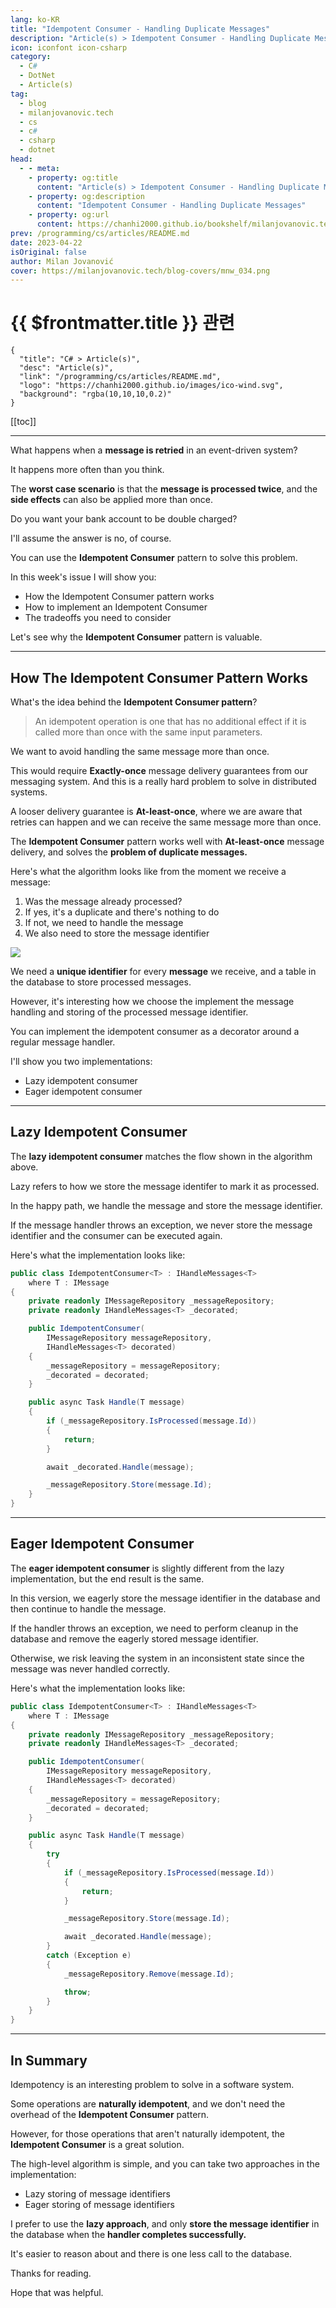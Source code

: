 ```yaml
---
lang: ko-KR
title: "Idempotent Consumer - Handling Duplicate Messages"
description: "Article(s) > Idempotent Consumer - Handling Duplicate Messages"
icon: iconfont icon-csharp
category: 
  - C#
  - DotNet
  - Article(s)
tag: 
  - blog
  - milanjovanovic.tech
  - cs
  - c#
  - csharp
  - dotnet
head:
  - - meta:
    - property: og:title
      content: "Article(s) > Idempotent Consumer - Handling Duplicate Messages"
    - property: og:description
      content: "Idempotent Consumer - Handling Duplicate Messages"
    - property: og:url
      content: https://chanhi2000.github.io/bookshelf/milanjovanovic.tech/idempotent-consumer-handling-duplicate-messages.html
prev: /programming/cs/articles/README.md
date: 2023-04-22
isOriginal: false
author: Milan Jovanović
cover: https://milanjovanovic.tech/blog-covers/mnw_034.png
---
```


# {{ $frontmatter.title }} 관련

```component VPCard
{
  "title": "C# > Article(s)",
  "desc": "Article(s)",
  "link": "/programming/cs/articles/README.md",
  "logo": "https://chanhi2000.github.io/images/ico-wind.svg",
  "background": "rgba(10,10,10,0.2)"
}
```

[[toc]]

---

<SiteInfo
  name="Idempotent Consumer - Handling Duplicate Messages"
  desc="What happens when a message is retried in an event-driven system? It happens more often than you think. The worst case scenario is that the message is processed twice, and the side effects can also be applied more than once. Do you want your bank account to be double charged? I'll assume the answer is no, of course. You can use the Idempotent Consumer pattern to solve this problem."
  url="https://milanjovanovic.tech/blog/idempotent-consumer-handling-duplicate-messages/"
  logo="https://milanjovanovic.tech/profile_favicon.png"
  preview="https://milanjovanovic.tech/blog-covers/mnw_034.png"/>
What happens when a **message is retried** in an event-driven system?

It happens more often than you think.

The **worst case scenario** is that the **message is processed twice**, and the **side effects** can also be applied more than once.

Do you want your bank account to be double charged?

I'll assume the answer is no, of course.

You can use the **Idempotent Consumer** pattern to solve this problem.

In this week's issue I will show you:

- How the Idempotent Consumer pattern works
- How to implement an Idempotent Consumer
- The tradeoffs you need to consider

Let's see why the **Idempotent Consumer** pattern is valuable.

---

## How The Idempotent Consumer Pattern Works

What's the idea behind the **Idempotent Consumer pattern**?

> An idempotent operation is one that has no additional effect if it is called more than once with the same input parameters.

We want to avoid handling the same message more than once.

This would require **Exactly-once** message delivery guarantees from our messaging system. And this is a really hard problem to solve in distributed systems.

A looser delivery guarantee is **At-least-once**, where we are aware that retries can happen and we can receive the same message more than once.

The **Idempotent Consumer** pattern works well with **At-least-once** message delivery, and solves the **problem of duplicate messages.**

Here's what the algorithm looks like from the moment we receive a message:

1. Was the message already processed?
2. If yes, it's a duplicate and there's nothing to do
3. If not, we need to handle the message
4. We also need to store the message identifier

![](https://milanjovanovic.tech/blogs/mnw_034/idempotent_consumer_algorithm.png?imwidth=828)

We need a **unique identifier** for every **message** we receive, and a table in the database to store processed messages.

However, it's interesting how we choose the implement the message handling and storing of the processed message identifier.

You can implement the idempotent consumer as a decorator around a regular message handler.

I'll show you two implementations:

- Lazy idempotent consumer
- Eager idempotent consumer

---

## Lazy Idempotent Consumer

The **lazy idempotent consumer** matches the flow shown in the algorithm above.

Lazy refers to how we store the message identifer to mark it as processed.

In the happy path, we handle the message and store the message identifier.

If the message handler throws an exception, we never store the message identifier and the consumer can be executed again.

Here's what the implementation looks like:

```cs
public class IdempotentConsumer<T> : IHandleMessages<T>
    where T : IMessage
{
    private readonly IMessageRepository _messageRepository;
    private readonly IHandleMessages<T> _decorated;

    public IdempotentConsumer(
        IMessageRepository messageRepository,
        IHandleMessages<T> decorated)
    {
        _messageRepository = messageRepository;
        _decorated = decorated;
    }

    public async Task Handle(T message)
    {
        if (_messageRepository.IsProcessed(message.Id))
        {
            return;
        }

        await _decorated.Handle(message);

        _messageRepository.Store(message.Id);
    }
}
```

---

## Eager Idempotent Consumer

The **eager idempotent consumer** is slightly different from the lazy implementation, but the end result is the same.

In this version, we eagerly store the message identifier in the database and then continue to handle the message.

If the handler throws an exception, we need to perform cleanup in the database and remove the eagerly stored message identifier.

Otherwise, we risk leaving the system in an inconsistent state since the message was never handled correctly.

Here's what the implementation looks like:

```cs
public class IdempotentConsumer<T> : IHandleMessages<T>
    where T : IMessage
{
    private readonly IMessageRepository _messageRepository;
    private readonly IHandleMessages<T> _decorated;

    public IdempotentConsumer(
        IMessageRepository messageRepository,
        IHandleMessages<T> decorated)
    {
        _messageRepository = messageRepository;
        _decorated = decorated;
    }

    public async Task Handle(T message)
    {
        try
        {
            if (_messageRepository.IsProcessed(message.Id))
            {
                return;
            }

            _messageRepository.Store(message.Id);

            await _decorated.Handle(message);
        }
        catch (Exception e)
        {
            _messageRepository.Remove(message.Id);

            throw;
        }
    }
}
```

---

## In Summary

Idempotency is an interesting problem to solve in a software system.

Some operations are **naturally idempotent**, and we don't need the overhead of the **Idempotent Consumer** pattern.

However, for those operations that aren't naturally idempotent, the **Idempotent Consumer** is a great solution.

The high-level algorithm is simple, and you can take two approaches in the implementation:

- Lazy storing of message identifiers
- Eager storing of message identifiers

I prefer to use the **lazy approach**, and only **store the message identifier** in the database when the **handler completes successfully.**

It's easier to reason about and there is one less call to the database.

Thanks for reading.

Hope that was helpful.

